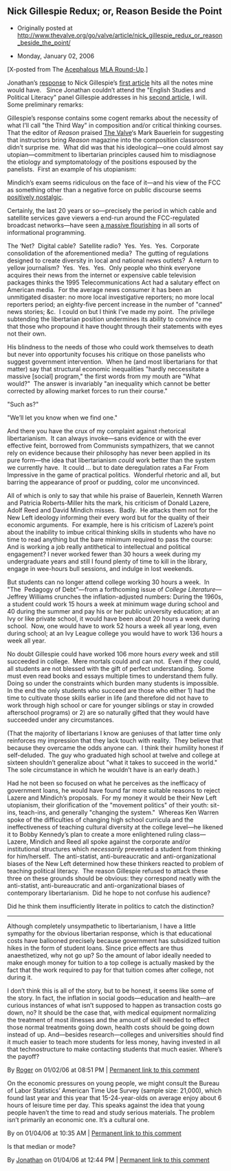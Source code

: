## Nick Gillespie Redux; or, Reason Beside the Point

 * Originally posted at http://www.thevalve.org/go/valve/article/nick_gillespie_redux_or_reason_beside_the_point/

* Monday, January 02, 2006 

\[X-posted from The [Acephalous](http://acephalous.typepad.com/) [MLA Round-Up](http://acephalous.typepad.com/acephalous/mla_2005/index.html).\]

Jonathan’s [response](http://www.thevalve.org/go/valve/article/nick_gillespie_goes_to_mla/) to Nick Gillespie’s [first article](http://www.tcsdaily.com/article.aspx?id=122705A) hits all the notes mine would have.   Since Jonathan couldn’t attend the "English Studies and Political Literacy" panel Gillespie addresses in his [second article](http://www.tcsdaily.com/article.aspx?id=122805B), I will.  Some preliminary remarks:

Gillespie’s response contains some cogent remarks about the necessity of what I’ll call "the Third Way" in composition and/or critical thinking courses.  That the editor of _Reason_ praised [The Valve](http://www.thevalve.org/)‘s Mark Bauerlein for suggesting that instructors bring _Reason_ magazine into the composition classroom didn’t surprise me.  What did was that his ideological—one could almost say utopian—commitment to libertarian principles caused him to misdiagnose the etiology and symptomatology of the positions espoused by the panelists.  First an example of his utopianism:

Mindich’s exam seems ridiculous on the face of it—and his view of the FCC as something other than a negative force on public discourse seems [positively nostalgic](http://www.reason.com/0503/cr.gg.who.shtml).

Certainly, the last 20 years or so—precisely the period in which cable and satellite services gave viewers a end-run around the FCC-regulated broadcast networks—have seen [a massive flourishing](http://www.reason.com/0401/fe.bc.domination.shtml) in all sorts of informational programming. 

The ‘Net?  Digital cable?  Satellite radio?  Yes.  Yes.  Yes.  Corporate consolidation of the aforementioned media?  The gutting of regulations designed to create diversity in local and national news outlets?  A return to yellow journalism?  Yes.  Yes.  Yes.  Only people who think everyone acquires their news from the internet or expensive cable television packages thinks the 1995 Telecommunications Act had a salutary effect on American media.  For the average news consumer it has been an unmitigated disaster: no more local investigative reporters; no more local reporters period; an eighty-five percent increase in the number of "canned" news stories; &c.  I could on but I think I’ve made my point.  The privilege subtending the libertarian position undermines its ability to convince me that those who propound it have thought through their statements with eyes not their own. 

His blindness to the needs of those who could work themselves to death but never into opportunity focuses his critique on those panelists who suggest government intervention.  When he (and most libertarians for that matter) say that structural economic inequalities "hardly neccessitate a massive [social] program," the first words from my mouth are "What would?"  The answer is invariably "an inequality which cannot be better corrected by allowing market forces to run their course."

"Such as?"

"We’ll let you know when we find one."

And there you have the crux of my complaint against rhetorical libertarianism.  It can always invoke—sans evidence or with the ever effective feint, borrowed from Communists sympathizers, that we cannot rely on evidence because their philosophy has never been applied in its pure form—the idea that libertarianism _could_ work better than the system we currently have.  It could ... but to date deregulation rates a Far From Impressive in the game of practical politics.  Wonderful rhetoric and all, but barring the appearance of proof or pudding, color me unconvinced.  

All of which is only to say that while his praise of Bauerlein, Kenneth Warren and Patricia Roberts-Miller hits the mark, his criticism of Donald Lazere, Adolf Reed and David Mindich misses.  Badly.  He attacks them not for the New Left ideology informing their every word but for the quality of their economic arguments.  For example, here is his criticism of Lazere’s point about the inability to imbue critical thinking skills in students who have no time to read anything but the bare minimum required to pass the course:
And is working a job really antithetical to intellectual and political engagement? I never worked fewer than 30 hours a week during my undergraduate years and still I found plenty of time to kill in the library, engage in wee-hours bull sessions, and indulge in lost weekends.

But students can no longer attend college working 30 hours a week.  In "The  Pedagogy of Debt"—from a forthcoming issue of _College Literature_—Jeffrey Williams crunches the inflation-adjusted numbers:
During the 1960s, a student could work 15 hours a week at minimum wage during school and 40 during the summer and pay his or her public university education; at an Ivy or like private school, it would have been about 20 hours a week during school.  Now, one would have to work 52 hours a week all year long, even during school; at an Ivy League college you would have to work 136 hours a week all year.

No doubt Gillespie could have worked 106 more hours _every_ week and still succeeded in college.  Mere mortals could and can not.  Even if they could, all students are not blessed with the gift of perfect understanding.  Some must even read books and essays multiple times to understand them fully.  Doing so under the constraints which burden many students is impossible.  In the end the only students who succeed are those who either 1) had the time to cultivate those skills earlier in life (and therefore did not have to work through high school or care for younger siblings or stay in crowded afterschool programs) or 2) are so naturally gifted that they would have succeeded under any circumstances.  

(That the majority of libertarians I know are geniuses of that latter time only reinforces my impression that they lack touch with reality.  They believe that because they overcame the odds anyone can.  I think their humility honest if self-deluded.  The guy who graduated high school at twelve and college at sixteen shouldn’t generalize about "what it takes to succeed in the world."  The sole circumstance in which he wouldn’t have is an early death.)

Had he not been so focused on what he perceives as the inefficacy of government loans, he would have found far more suitable reasons to reject Lazere and Mindich’s proposals.  For my money it would be their New Left utopianism, their glorification of the "movement politics" of their youth: sit-ins, teach-ins, and generally "changing the system."  Whereas Ken Warren spoke of the difficulties of changing high school curricula and the ineffectiveness of teaching cultural diversity at the college level—he likened it to Bobby Kennedy’s plan to create a more enlightened ruling class—Lazere, Mindich and Reed all spoke against the corporate and/or institutional structures which _necessarily_ prevented a student from thinking for him/herself.  The anti-statist, anti-bureaucratic and anti-organizational biases of the New Left determined how these thinkers reacted to problem of teaching political literacy.  The reason Gillespie refused to attack these three on these grounds should be obvious: they correspond neatly with the anti-statist, anti-bureaucratic and anti-organizational biases of contemporary libertarianism.  Did he hope to not confuse his audience?

Did he think them insufficiently literate in politics to catch the distinction?

---

Although completely unsympathetic to libertarianism, I have a little sympathy for the obvious libertarian response, which is that educational costs have ballooned precisely because government has subsidized tuition hikes in the form of student loans. Since price effects are thus anaesthetized, why not go up? So the amount of labor ideally needed to make enough money for tuition to a top college is actually masked by the fact that the work required to pay for that tuition comes after college, not during it. 

I don’t think this is all of the story, but to be honest, it seems like some of the story. In fact, the inflation in social goods—education and health—are curious instances of what isn’t supposed to happen as transaction costs go down, no? It should be the case that, with medical equipment normalizing the treatment of most illnesses and the amount of skill needed to effect those normal treatments going down, health costs should be going down instead of up. And—besides research—colleges and universities should find it much easier to teach more students for less money, having invested in all that technostructure to make contacting students that much easier. Where’s the payoff?

By [Roger](http://www.limitedinc.blogspot.com) on 01/02/06 at 08:51 PM | [Permanent link to this comment](http://www.thevalve.org/go/valve/article/nick_gillespie_redux_or_reason_beside_the_point/#6300)
[]()

On the economic pressures on young people, we might consult the Bureau of Labor Statistics’ American Time Use Survey (sample size: 21,000), which  found last year and this year that 15-24-year-olds on average enjoy about 6 hours of leisure time per day. This speaks against the idea that young people haven’t the time to read and study serious materials. The problem isn’t primarily an economic one. It’s a cultural one.

By  on 01/04/06 at 10:35 AM | [Permanent link to this comment](http://www.thevalve.org/go/valve/article/nick_gillespie_redux_or_reason_beside_the_point/#6346)
[]()

Is that median or mode?

By [Jonathan](http://jgoodwin.net) on 01/04/06 at 12:44 PM | [Permanent link to this comment](http://www.thevalve.org/go/valve/article/nick_gillespie_redux_or_reason_beside_the_point/#6349)

